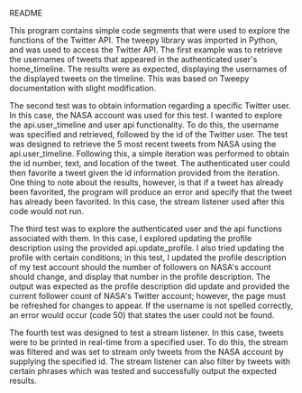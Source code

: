 README

This program contains simple code segments that were used to explore the functions of the Twitter API. The tweepy library was imported in Python, and was used to access the Twitter API. 
The first example was to retrieve the usernames of tweets that appeared in the authenticated user's home_timeline. The results were as expected, displaying the usernames of the displayed tweets on the timeline. This was based on Tweepy documentation with slight modification. 


The second test was to obtain information regarding a specific Twitter user. In this case, the NASA account was used for this test. I wanted to explore the api.user_timeline and user api functionality.
To do this, the username was specified and retrieved, followed by the id of the Twitter user. The test was designed to retrieve the 5 most recent tweets from NASA using the api.user_timeline.
Following this, a simple iteration was performed to obtain the id number, text, and location of the tweet. The authenticated user could then favorite a tweet given the id information provided from the iteration. 
One thing to note about the results, however, is that if a tweet has already been favorited, the program will produce an error and specify that the tweet has already been favorited. In this case,
the stream listener used after this code would not run.  

The third test was to explore the authenticated user and the api functions associated with them. In this case, I explored updating the profile description using the provided api.update_profile. 
I also tried updating the profile with certain conditions; in this test, I updated the profile description of my test account should the number of followers on NASA's account should change, and display that number in the profile description.
The output was expected as the profile description did update and provided the current follower count of NASA's Twitter account; however, the page must be refreshed for changes to appear. 
If the username is not spelled correctly, an error would occur (code 50) that states the user could not be found. 


The fourth test was designed to test a stream listener. In this case, tweets were to be printed in real-time from a specified user. To do this, the stream was filtered and was set to stream only tweets from the NASA account by supplying the specified id. 
The stream listener can also filter by tweets with certain phrases which was tested and successfully output the expected results. 

